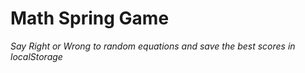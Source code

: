 # Math Spring Game

_Say Right or Wrong to random equations and save the best scores in localStorage_
